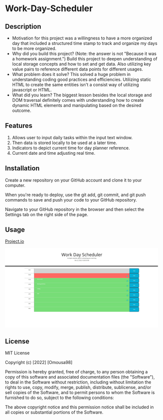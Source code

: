 # Work-Day-Scheduler

## Description
- Motivation for this project was a willingness to have a more organized day that included a structured time stamp to track and organize my days to be more organized.
- Why did you build this project? (Note: the answer is not "Because it was a homework assignment.") Build this project to deepen understanding of local storage concepts and how to set and get data. Also utilizing key value pairs to reference different data points for different usages. 
- What problem does it solve? This solved a huge problem in understanding coding good practices and efficiencies. Utilizing static HTML to create the same entities isn't a consist way of utilizing javascript or HTML.
- What did you learn? The biggest lesson besides the local storage and DOM traversal definitely comes with understanding how to create dynamic HTML elements and manipulating based on the desired outcome. 

## Features
1. Allows user to input daily tasks within the input text window.
2. Then data is stored locally to be used at a later time.
3. Indicators to depict current time for day planner reference. 
4. Current date and time adjusting real time.

## Installation
Create a new repository on your GitHub account and clone it to your computer.

When you're ready to deploy, use the git add, git commit, and git push commands to save and push your code to your GitHub repository.

Navigate to your GitHub repository in the browser and then select the Settings tab on the right side of the page.

## Usage
[Project.io](https://omousa98.github.io/Work-Day-Scheduler/)

![Final Product](https://github.com/omousa98/Work-Day-Scheduler/blob/main/Assets/Final%20product.jpg?raw=true)


## License
MIT License

Copyright (c) [2022] [Omousa98]

Permission is hereby granted, free of charge, to any person obtaining a copy
of this software and associated documentation files (the "Software"), to deal
in the Software without restriction, including without limitation the rights
to use, copy, modify, merge, publish, distribute, sublicense, and/or sell
copies of the Software, and to permit persons to whom the Software is
furnished to do so, subject to the following conditions:

The above copyright notice and this permission notice shall be included in all
copies or substantial portions of the Software.
